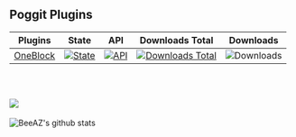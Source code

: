 ## Poggit Plugins

Plugins | State | API | Downloads Total | Downloads |
| :-----: | :---: | :-: | :-------------: | :-------: |
| [OneBlock](https://github.com/BeeAZZ/OneBlock-PM4) | [![State](https://poggit.pmmp.io/shield.state/OneBlock)](https://poggit.pmmp.io/p/OneBlock) | [![API](https://poggit.pmmp.io/shield.api/OneBlock)](https://poggit.pmmp.io/p/OneBlock) | [![Downloads Total](https://poggit.pmmp.io/shield.dl.total/OneBlock)](https://poggit.pmmp.io/p/OneBlock) | ![Downloads](https://poggit.pmmp.io/shield.dl/OneBlock)

<br>

![](https://komarev.com/ghpvc/?username=BeeAZZ&color=green)
---
![BeeAZ's github stats](https://github-readme-stats.vercel.app/api/?username=BeeAZZ&show_icons=true&hide_border=true&theme=algolia&count_private=true)
<!--
